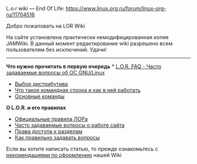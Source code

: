 L.o.r wiki — End Of Life:
<https://www.linux.org.ru/forum/linux-org-ru/11704516>



Добро пожаловать на LOR Wiki



На сайте установлена практически немодифицированная копия JAMWiki. В
данный момент редактирование wiki разрешено всем пользователям без
исключений. Удачи\!



-----



**Что нужно прочитать в первую очередь**
\* [L.O.R. FAQ - Часто задаваемые вопросы об ОС
GNU/Linux](Lor-faq)

  - [Выбор дистрибутива](Выбор_дистрибутива)
  - [Что такое командная строка и как в ней
    работать](Что_такое_командная_строка_и_как_в_ней_работать)
  - [Основные команды](Основные_команды)



**О L.O.R. и его правилах**

  - [Официальные правила ЛОРа](http://www.linux.org.ru/rules.jsp)
  - [Часто задаваемые вопросы о работе сайта](Linux.org.ru)
  - [Права доступа к разделам](LOR_Access_Rights)
  - [Как правильно задавать
    вопросы](http://segfault.kiev.ua/smart-questions-ru.html)





Если вы хотите написать статью, то прежде ознакомьтесь с [рекомендациями
по оформлению](как_правильно_оформлять) нашей Wiki


